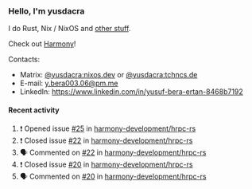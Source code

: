 ### Hello, I'm yusdacra

I do Rust, Nix / NixOS and [other stuff](https://yusdacra.gitlab.io/about).

Check out [Harmony](https://github.com/harmony-development)!

Contacts:
- Matrix: [@yusdacra:nixos.dev](https://matrix.to/#/@yusdacra:nixos.dev) or [@yusdacra:tchncs.de](https://matrix.to/#/@yusdacra:tchncs.de)
- E-mail: y.bera003.06@pm.me
- LinkedIn: https://www.linkedin.com/in/yusuf-bera-ertan-8468b7192

#### Recent activity

<!--START_SECTION:activity-->
1. ❗️ Opened issue [#25](https://github.com/harmony-development/hrpc-rs/issues/25) in [harmony-development/hrpc-rs](https://github.com/harmony-development/hrpc-rs)
2. ❗️ Closed issue [#22](https://github.com/harmony-development/hrpc-rs/issues/22) in [harmony-development/hrpc-rs](https://github.com/harmony-development/hrpc-rs)
3. 🗣 Commented on [#22](https://github.com/harmony-development/hrpc-rs/issues/22) in [harmony-development/hrpc-rs](https://github.com/harmony-development/hrpc-rs)
4. ❗️ Closed issue [#20](https://github.com/harmony-development/hrpc-rs/issues/20) in [harmony-development/hrpc-rs](https://github.com/harmony-development/hrpc-rs)
5. 🗣 Commented on [#20](https://github.com/harmony-development/hrpc-rs/issues/20) in [harmony-development/hrpc-rs](https://github.com/harmony-development/hrpc-rs)
<!--END_SECTION:activity-->
